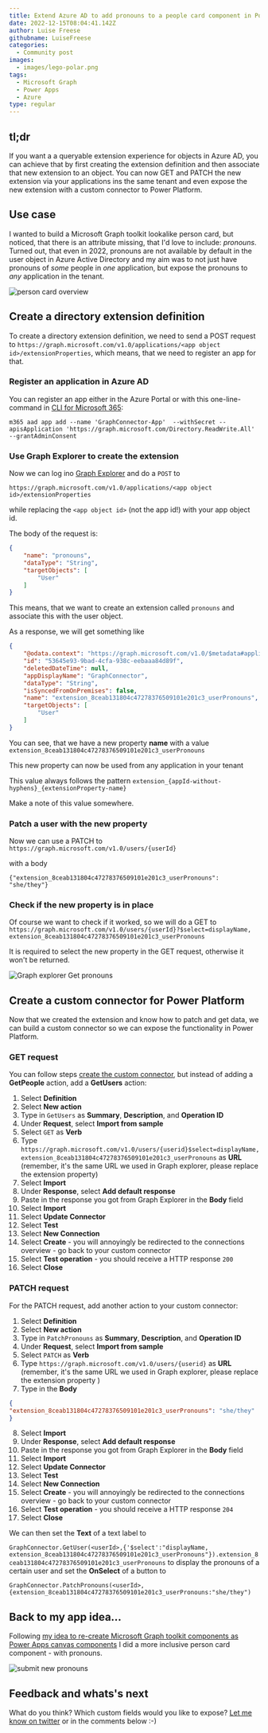 ```yaml
---
title: Extend Azure AD to add pronouns to a people card component in Power Apps
date: 2022-12-15T08:04:41.142Z
author: Luise Freese
githubname: LuiseFreese
categories:
  - Community post
images:
  - images/lego-polar.png
tags:
  - Microsoft Graph
  - Power Apps
  - Azure
type: regular
---
```


## tl;dr

If you want a a queryable extension experience for objects in Azure AD, you can achieve that by first creating the extension definition and then associate that new extension to an object. You can now GET and PATCH the new extension via your applications ins the same tenant and even expose the new extension with a custom connector to Power Platform.

## Use case

I wanted to build a Microsoft Graph toolkit lookalike person card, but noticed, that there is an attribute missing, that I'd love to include: *pronouns*. Turned out, that even in 2022, pronouns are not available by default in the user object in Azure Active Directory and my aim was to not just have pronouns of *some* people in *one* application, but expose the pronouns to *any* application in the tenant.

![person card overview](images/personcard.png)

## Create a directory extension definition

To create a directory extension definition, we need to send a POST request to `https://graph.microsoft.com/v1.0/applications/<app object id>/extensionProperties`, which means, that we need to register an app for that.

### Register an application in Azure AD

You can register an app either in the Azure Portal or with this one-line-command in [CLI for Microsoft 365](https://pnp.github.io/cli-microsoft365):

`m365 aad app add --name 'GraphConnector-App'  --withSecret --apisApplication 'https://graph.microsoft.com/Directory.ReadWrite.All' --grantAdminConsent`

### Use Graph Explorer to create the extension

Now we can log ino [Graph Explorer](https://aka.ms/ge) and do a `POST` to

`https://graph.microsoft.com/v1.0/applications/<app object id>/extensionProperties`

while replacing the `<app object id>` (not the app id!) with your app object id.

The body of the request is:

```json
{
    "name": "pronouns",
    "dataType": "String",
    "targetObjects": [
        "User"
    ]
}
```

This means, that we want to create an extension called `pronouns` and associate this with the user object.

As a response, we will get something like

```JSON
{
    "@odata.context": "https://graph.microsoft.com/v1.0/$metadata#applications('4e3dbc8f-ca32-41b4-825a-346215d7d20f')/extensionProperties/$entity",
    "id": "53645e93-9bad-4cfa-938c-eebaaa84d89f",
    "deletedDateTime": null,
    "appDisplayName": "GraphConnector",
    "dataType": "String",
    "isSyncedFromOnPremises": false,
    "name": "extension_8ceab131804c47278376509101e201c3_userPronouns",
    "targetObjects": [
        "User"
    ]
}
```

You can see, that we have a new property **name** with a value `extension_8ceab131804c47278376509101e201c3_userPronouns`

This new property can now be used from any application in your tenant

This value always follows the pattern `extension_{appId-without-hyphens}_{extensionProperty-name}`

Make a note of this value somewhere.

### Patch a user with the new property

Now we can use a PATCH to `https://graph.microsoft.com/v1.0/users/{userId}`

with a body

`{"extension_8ceab131804c47278376509101e201c3_userPronouns": "she/they"}`

### Check if the new property is in place

Of course we want to check if it worked, so we will do a GET to `https://graph.microsoft.com/v1.0/users/{userId}?$select=displayName, extension_8ceab131804c47278376509101e201c3_userPronouns`

It is required to select the new property in the GET request, otherwise it won't be returned.

![Graph explorer Get pronouns](images/ge.png)

## Create a custom connector for Power Platform

Now that we created the extension and know how to patch and get data, we can build a custom connector so we can expose the functionality in Power Platform.

### GET request

You can follow steps [create the custom connector](https://www.m365princess.com/blogs/microsoft-graph-people-picker-power-apps/#create-the-custom-connector), but instead of adding a **GetPeople** action, add a **GetUsers** action:

1. Select **Definition**
2. Select **New action**
3. Type in `GetUsers` as **Summary**, **Description**, and **Operation ID**
4. Under **Request**, select **Import from sample**
5. Select `GET` as **Verb**
6. Type `https://graph.microsoft.com/v1.0/users/{userid}$select=displayName, extension_8ceab131804c47278376509101e201c3_userPronouns` as **URL** (remember, it's the same URL we used in Graph explorer, please replace the extension property)
7. Select **Import**
8. Under **Response**, select **Add default response**
9. Paste in the response you got from Graph Explorer in the **Body** field
10. Select **Import**
11. Select **Update Connector**
12. Select **Test**
13. Select **New Connection**
14. Select **Create** - you will annoyingly be redirected to the connections overview - go back to your custom connector
15. Select **Test operation** - you should receive a HTTP response `200`
16. Select **Close**

### PATCH request

For the PATCH request, add another action to your custom connector:

1. Select **Definition**
2. Select **New action**
3. Type in `PatchPronouns` as **Summary**, **Description**, and **Operation ID**
4. Under **Request**, select **Import from sample**
5. Select `PATCH` as **Verb**
6. Type `https://graph.microsoft.com/v1.0/users/{userid}` as **URL** (remember, it's the same URL we used in Graph explorer, please replace the extension property )
7. Type in the **Body**

```json
{
"extension_8ceab131804c47278376509101e201c3_userPronouns": "she/they"
}
```

8. Select **Import**
9. Under **Response**, select **Add default response**
10. Paste in the response you got from Graph Explorer in the **Body** field
11. Select **Import**
12. Select **Update Connector**
13. Select **Test**
14. Select **New Connection**
15. Select **Create** - you will annoyingly be redirected to the connections overview - go back to your custom connector
16. Select **Test operation** - you should receive a HTTP response `204`
17. Select **Close**

We can then set the **Text** of a text label to

`GraphConnector.GetUser(<userId>,{'$select':"displayName, extension_8ceab131804c47278376509101e201c3_userPronouns"}).extension_8ceab131804c47278376509101e201c3_userPronouns` to display the pronouns of a certain user and set the **OnSelect** of a button to

`GraphConnector.PatchPronouns(<userId>,{extension_8ceab131804c47278376509101e201c3_userPronouns:"she/they")`

## Back to my app idea...

Following [my idea to re-create Microsoft Graph toolkit components as Power Apps canvas components](https://www.m365princess.com/blogs/microsoft-graph-people-picker-power-apps) I did a more inclusive person card component - with pronouns.

![submit new pronouns](images/pronouns.gif)

## Feedback and whats's next

What do you think? Which custom fields would you like to expose? [Let me know on twitter](https://twitter.com/LuiseFreese/status/1602214905716903941) or in the comments below :-)
